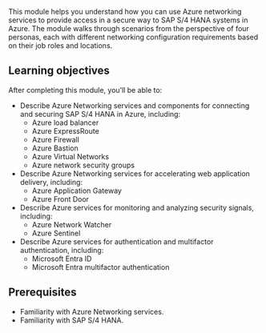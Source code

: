 This module helps you understand how you can use Azure networking services to provide access in a secure way to SAP S/4 HANA systems in Azure. The module walks through scenarios from the perspective of four personas, each with different networking configuration requirements based on their job roles and locations. 

## Learning objectives

After completing this module, you’ll be able to: 

- Describe Azure Networking services and components for connecting and securing SAP S/4 HANA in Azure, including:
	- Azure load balancer 
	- Azure ExpressRoute 
	- Azure Firewall 
	- Azure Bastion 
	- Azure Virtual Networks 
	- Azure network security groups 
- Describe Azure Networking services for accelerating web application delivery, including:
	- Azure Application Gateway 
	- Azure Front Door 
- Describe Azure services for monitoring and analyzing security signals, including:
	- Azure Network Watcher 
	- Azure Sentinel 
- Describe Azure services for authentication and multifactor authentication, including:
	- Microsoft Entra ID 
	- Microsoft Entra multifactor authentication 

## Prerequisites

- Familiarity with Azure Networking services. 
- Familiarity with SAP S/4 HANA. 
